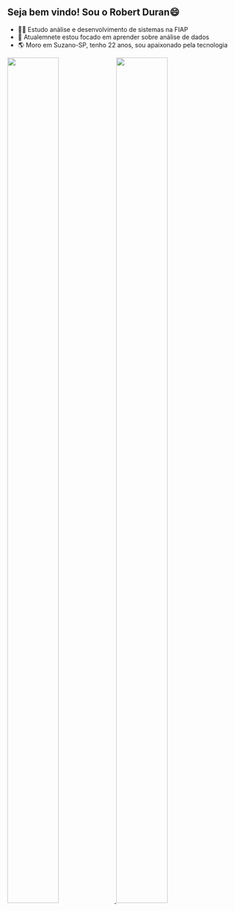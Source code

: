 ## Seja bem vindo! Sou o Robert Duran😄


- 👨‍💻 Estudo análise e desenvolvimento de sistemas na FIAP
- 🌱 Atualemnete estou focado em aprender sobre análise de dados
- 🌎 Moro em Suzano-SP, tenho 22 anos, sou apaixonado pela tecnologia


<div>
  <a href="https://github.com/R10Duran">
  <img height="70%" width="48%" src="https://github-readme-stats.vercel.app/api?username=R10Duran&show_icons=true&theme=radical&include_all_commits=true&count_private=true"/>
  <img height="70%" width="48%" src="https://github-readme-stats.vercel.app/api/top-langs/?username=R10Duran&layout=compact&langs_count=16&theme=radical"/> 
</div>

